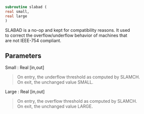 ```fortran  
subroutine slabad (  
real small,  
real large  
)  
```  
  
SLABAD is a no-op and kept for compatibility reasons. It used  
to correct the overflow/underflow behavior of machines that  
are not IEEE-754 compliant.  
  
## Parameters  
Small : Real [in,out]  
> On entry, the underflow threshold as computed by SLAMCH.  
> On exit, the unchanged value SMALL.  
  
Large : Real [in,out]  
> On entry, the overflow threshold as computed by SLAMCH.  
> On exit, the unchanged value LARGE.  
  

